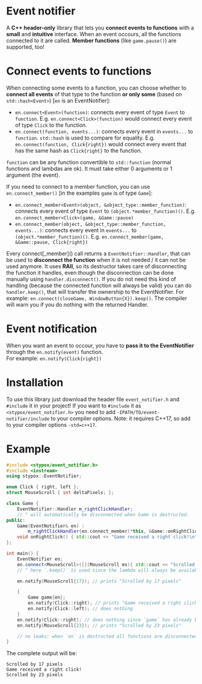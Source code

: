 # Event notifier
A **C++ header-only** library that lets you **connect events to functions** with a **small** and **intuitive** interface. When an event occours, all the functions connected to it are called. **Member functions** (like `game.pause()`) are supported, too!
# Connect events to functions
When connecting some events to a function, you can choose whether to **connect all events** of that type to the function **or only some** (based on `std::hash<Event>`) [``en`` is an EventNotifier]:
- `en.connect<Event>(function)`: connects every event of type `Event` to `function`. E.g. `en.connect<Click>(function)` would connect every event of type `Click` to the function.
- `en.connect(function, events...)`: connects every event in `events...` to `function`. `std::hash` is used to compare for equality. E.g. `en.connect(function, Click{right})` would connect every event that has the same hash as `Click{right}` to the function.

`function` can be any function convertible to `std::function` (normal functions and lambdas are ok). It must take either 0 arguments or 1 argument (the event).

If you need to connect to a member function, you can use `en.connect_member()` [in the examples `game` is of type `Game`]:
- `en.connect_member<Event>(object, &object_type::member_function)`: connects every event of type `Event` to `(object.*member_function)()`. E.g. `en.connect_member<Click>(game, &Game::pause)`
- `en.connect_member(object, &object_type::member_function, events...)`: connects every event in `events...` to `(object.*member_function)()`. E.g. `en.connect_member(game, &Game::pause, Click{right})`

Every connect\[_member\]() call returns a `EventNotifier::Handler`, that can be used to **disconnect the function** when it is not needed / it can not be used anymore. It uses **RAII**, so its destructor takes care of disconnecting the function it handles, even though the disconnection can be done manually using ``handler.disconnect()``. If you do not need this kind of handling (because the connected function will always be valid) you can do `handler.keep()`, that will transfer the ownership to the EventNotifier. For example: `en.connect(closeGame, WindowButton{X}).keep()`. The compiler will warn you if you do nothing with the returned Handler.

# Event notification
When you want an event to occour, you have to **pass it to the EventNotifier** through the `en.notify(event)` function.    
For example: `en.notify(Click{right})`

# Installation
To use this library just download the header file `event_notifier.h` and `#include` it in your project! If you want to `#include` it as `<stypox/event_notifier.h>` you need to add `-IPATH/TO/event-notifier/include` to your compiler options. Note: it requires C++17, so add to your compiler options `-std=c++17`.

# Example
```cpp
#include <stypox/event_notifier.h>
#include <iostream>
using stypox::EventNotifier;

enum Click { right, left };
struct MouseScroll { int deltaPixels; };

class Game {
	EventNotifier::Handler m_rightClickHandler;
	// ^ will automatically be disconnected when Game is destructed.
public:
	Game(EventNotifier& en) :
		m_rightClickHandler{en.connect_member(*this, &Game::onRightClick, Click::right)}	{}
	void onRightClick() { std::cout << "Game received a right click!\n"; }
};

int main() {
	EventNotifier en;
	en.connect<MouseScroll>([](MouseScroll ms){ std::cout << "Scrolled by " << ms.deltaPixels << " pixels\n"; }).keep();
	// ^ here `.keep()` is used since the lambda will always be available: it does not depend on any object that may be destructed before `en` is.

	en.notify(MouseScroll{17}); // prints "Scrolled by 17 pixels"

	{
		Game game{en};
		en.notify(Click::right); // prints "Game received a right click!"
		en.notify(Click::left); // does nothing
	}
	en.notify(Click::right); // does nothing since `game` has already been destructed
	en.notify(MouseScroll{23}); // prints "Scrolled by 23 pixels"

	// no leaks: when `en` is destructed all functions are disconnected.
}
```
The complete output will be:
```
Scrolled by 17 pixels
Game received a right click!
Scrolled by 23 pixels
```